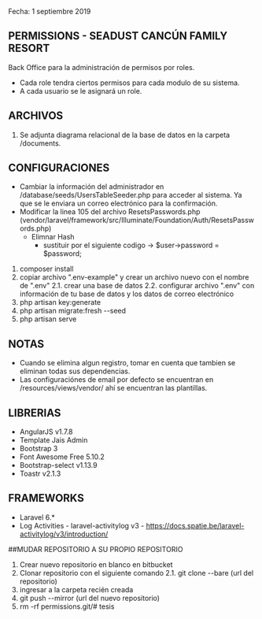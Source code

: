 Fecha: 1 septiembre 2019

## PERMISSIONS - SEADUST CANCÚN FAMILY RESORT

Back Office para la administración de permisos por roles.

- Cada role tendra ciertos permisos para cada modulo de su sistema.
- A cada usuario se le asignará un role.

## ARCHIVOS

1. Se adjunta diagrama relacional de la base de datos en la carpeta /documents.

## CONFIGURACIONES

- Cambiar la información del administrador en /database/seeds/UsersTableSeeder.php para acceder al sistema. Ya que se le enviara un correo electrónico para la confirmación.
- Modificar la linea 105 del archivo ResetsPasswords.php (vendor/laravel/framework/src/Illuminate/Foundation/Auth/ResetsPasswords.php)
	- Elimnar Hash
		- sustituir por el siguiente codigo -> $user->password = $password;

1. composer install
2. copiar archivo ".env-example" y crear un archivo nuevo con el nombre de ".env"
	2.1. crear una base de datos
	2.2. configurar archivo ".env" con información de tu base de datos y los datos de correo electrónico
3. php artisan key:generate
4. php artisan migrate:fresh --seed
5. php artisan serve

## NOTAS
- Cuando se elimina algun registro, tomar en cuenta que tambien se eliminan todas sus dependencias.
- Las configuraciónes de email por defecto se encuentran en /resources/views/vendor/ ahí se encuentran las plantillas.

## LIBRERIAS
- AngularJS v1.7.8
- Template Jais Admin
- Bootstrap 3
- Font Awesome Free 5.10.2
- Bootstrap-select v1.13.9
- Toastr v2.1.3

## FRAMEWORKS
- Laravel 6.*
- Log Activities - laravel-activitylog v3 - https://docs.spatie.be/laravel-activitylog/v3/introduction/



##MUDAR REPOSITORIO A SU PROPIO REPOSITORIO

1. Crear nuevo repositorio en blanco en bitbucket
2. Clonar repositorio con el siguiente comando
	2.1. git clone --bare (url del repositorio)
3. ingresar a la carpeta recién creada
4. git push --mirror (url del nuevo repositorio)
5. rm -rf permissions.git/# tesis
